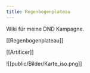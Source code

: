```yaml
---
title: Regenbogenplateau
---
```


Wiki für meine DND Kampagne.

[[Regenbogenplateau]]

[[Artificer]]

![[public/Bilder/Karte_iso.png]]